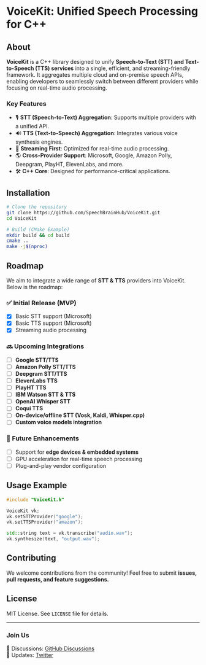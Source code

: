 # VoiceKit: Unified Speech Processing for C++

## About
**VoiceKit** is a C++ library designed to unify **Speech-to-Text (STT) and Text-to-Speech (TTS) services** into a single, efficient, and streaming-friendly framework. It aggregates multiple cloud and on-premise speech APIs, enabling developers to seamlessly switch between different providers while focusing on real-time audio processing.

### Key Features
- 🎙 **STT (Speech-to-Text) Aggregation**: Supports multiple providers with a unified API.
- 🔊 **TTS (Text-to-Speech) Aggregation**: Integrates various voice synthesis engines.
- 🚀 **Streaming First**: Optimized for real-time audio processing.
- 🌎 **Cross-Provider Support**: Microsoft, Google, Amazon Polly, Deepgram, PlayHT, ElevenLabs, and more.
- 🛠 **C++ Core**: Designed for performance-critical applications.

## Installation
```sh
# Clone the repository
git clone https://github.com/SpeechBrainHub/VoiceKit.git
cd VoiceKit

# Build (CMake Example)
mkdir build && cd build
cmake ..
make -j$(nproc)
```

## Roadmap
We aim to integrate a wide range of **STT & TTS** providers into VoiceKit. Below is the roadmap:

### ✅ Initial Release (MVP)
- [x] Basic STT support (Microsoft)
- [x] Basic TTS support (Microsoft)
- [x] Streaming audio processing

### 🔜 Upcoming Integrations
- [ ] **Google STT/TTS**
- [ ] **Amazon Polly STT/TTS**
- [ ] **Deepgram STT/TTS**
- [ ] **ElevenLabs TTS**
- [ ] **PlayHT TTS**
- [ ] **IBM Watson STT & TTS**
- [ ] **OpenAI Whisper STT**
- [ ] **Coqui TTS**
- [ ] **On-device/offline STT (Vosk, Kaldi, Whisper.cpp)**
- [ ] **Custom voice models integration**

### 🚀 Future Enhancements
- [ ] Support for **edge devices & embedded systems**
- [ ] GPU acceleration for real-time speech processing
- [ ] Plug-and-play vendor configuration

## Usage Example
```cpp
#include "VoiceKit.h"

VoiceKit vk;
vk.setSTTProvider("google");
vk.setTTSProvider("amazon");

std::string text = vk.transcribe("audio.wav");
vk.synthesize(text, "output.wav");
```

## Contributing
We welcome contributions from the community! Feel free to submit **issues, pull requests, and feature suggestions.**

## License
MIT License. See `LICENSE` file for details.

---

### **Join Us**
💬 Discussions: [GitHub Discussions](https://github.com/SpeechBrainHub/VoiceKit/discussions)  
📢 Updates: [Twitter](https://twitter.com/SpeechBrainHub)  

